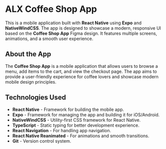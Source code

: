 # ALX Coffee Shop App

This is a mobile application built with **React Native** using **Expo** and **NativeWindCSS**. The app is designed to showcase a modern, responsive UI based on the **Coffee Shop App** Figma design. It features multiple screens, animations, and a smooth user experience.

## About the App

The **Coffee Shop App** is a mobile application that allows users to browse a menu, add items to the cart, and view the checkout page. The app aims to provide a user-friendly experience for coffee lovers and showcase modern mobile design principles.

## Technologies Used

- **React Native** - Framework for building the mobile app.
- **Expo** - Framework for managing the app and building it for iOS/Android.
- **NativeWindCSS** - Utility-first CSS framework for React Native.
- **TypeScript** - Static typing for better development experience.
- **React Navigation** - For handling app navigation.
- **React Native Reanimated** - For animations and smooth transitions.
- **Git** - Version control system.


